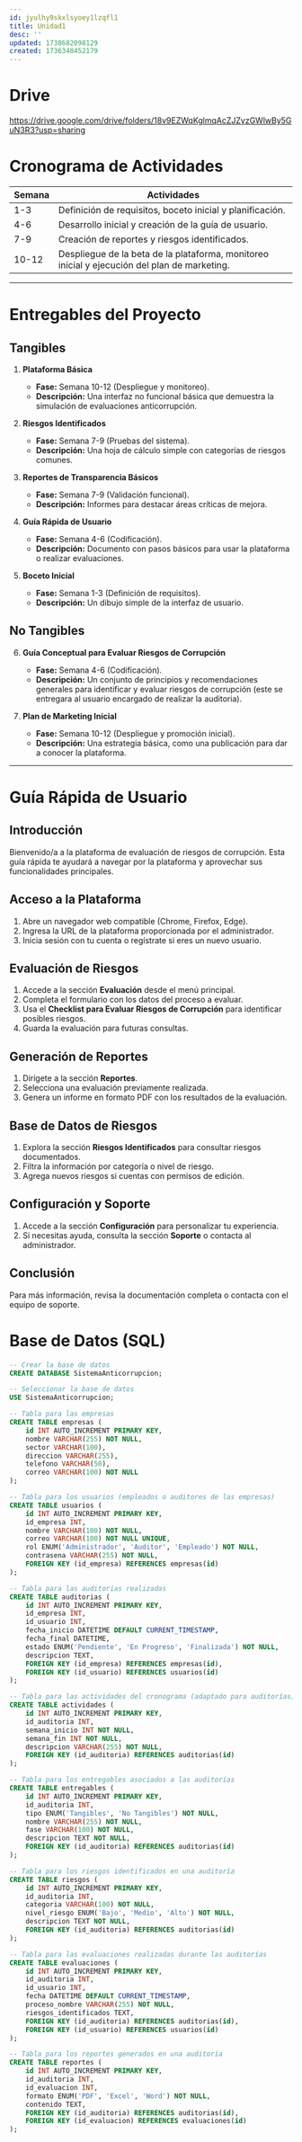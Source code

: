 ```yaml
---
id: jyulhy9skxlsyoey1lzqfl1
title: Unidad1
desc: ''
updated: 1738682098129
created: 1736348452179
---
```


<!-- ## 7.2.1. Cronograma de Actividades

* **Análisis de Requerimientos:** 1 mes
* **Diseño del Sistema:** 2 meses
* **Desarrollo del Sistema:** 4 meses
* **Pruebas y Validación:** 1.5 meses
* **Implementación y Despliegue:** 1 mes
* **Lanzamiento del Sistema:** 1 día -->

<!-- # Cronograma de Actividades
- **Mes 1:** Definición de requisitos, boceto inicial y planificación.
- **Mes 2:** Desarrollo inicial y creación de la guía de usuario.
- **Mes 3:** Creación de reportes y riesgos identificados.
- **Mes 4:** Despliegue de la beta de la plataforma, monitoreo inicial y ejecución del plan de marketing. -->
<!-- href -->
# Drive
https://drive.google.com/drive/folders/18v9EZWqKglmqAcZJZyzGWlwBy5GuN3R3?usp=sharing

# Cronograma de Actividades

| Semana | Actividades                                                         |
|--------|----------------------------------------------------------------------|
| 1-3    | Definición de requisitos, boceto inicial y planificación.           |
| 4-6    | Desarrollo inicial y creación de la guía de usuario.                |
| 7-9    | Creación de reportes y riesgos identificados.                       |
| 10-12  | Despliegue de la beta de la plataforma, monitoreo inicial y ejecución del plan de marketing. |


---

# Entregables del Proyecto

## Tangibles
1. **Plataforma Básica**  
   - **Fase:** Semana 10-12 (Despliegue y monitoreo).  
   - **Descripción:** Una interfaz no funcional básica que demuestra la simulación de evaluaciones anticorrupción.  

2. **Riesgos Identificados**  
   - **Fase:** Semana 7-9 (Pruebas del sistema).  
   - **Descripción:** Una hoja de cálculo simple con categorías de riesgos comunes.  

3. **Reportes de Transparencia Básicos**  
   - **Fase:** Semana 7-9 (Validación funcional).  
   - **Descripción:** Informes para destacar áreas críticas de mejora.  

4. **Guía Rápida de Usuario**  
   - **Fase:** Semana 4-6 (Codificación).  
   - **Descripción:** Documento con pasos básicos para usar la plataforma o realizar evaluaciones.  

5. **Boceto Inicial**  
   - **Fase:** Semana 1-3 (Definición de requisitos).  
   - **Descripción:** Un dibujo simple de la interfaz de usuario.  

## No Tangibles
6. **Guía Conceptual para Evaluar Riesgos de Corrupción**  
   - **Fase:** Semana 4-6 (Codificación).  
   - **Descripción:** Un conjunto de principios y recomendaciones generales para identificar y evaluar riesgos de corrupción (este se entregara al usuario encargado de realizar la auditoria).

7. **Plan de Marketing Inicial**  
   - **Fase:** Semana 10-12 (Despliegue y promoción inicial).  
   - **Descripción:** Una estrategia básica, como una publicación para dar a conocer la plataforma.  
 

--- 

# Guía Rápida de Usuario

## Introducción

Bienvenido/a a la plataforma de evaluación de riesgos de corrupción. Esta guía rápida te ayudará a navegar por la plataforma y aprovechar sus funcionalidades principales.

## Acceso a la Plataforma

1. Abre un navegador web compatible (Chrome, Firefox, Edge).
2. Ingresa la URL de la plataforma proporcionada por el administrador.
3. Inicia sesión con tu cuenta o regístrate si eres un nuevo usuario.

## Evaluación de Riesgos

1. Accede a la sección **Evaluación** desde el menú principal.
2. Completa el formulario con los datos del proceso a evaluar.
3. Usa el **Checklist para Evaluar Riesgos de Corrupción** para identificar posibles riesgos.
4. Guarda la evaluación para futuras consultas.

## Generación de Reportes

1. Dirígete a la sección **Reportes**.
2. Selecciona una evaluación previamente realizada.
3. Genera un informe en formato PDF con los resultados de la evaluación.

## Base de Datos de Riesgos

1. Explora la sección **Riesgos Identificados** para consultar riesgos documentados.
2. Filtra la información por categoría o nivel de riesgo.
3. Agrega nuevos riesgos si cuentas con permisos de edición.

## Configuración y Soporte

1. Accede a la sección **Configuración** para personalizar tu experiencia.
2. Si necesitas ayuda, consulta la sección **Soporte** o contacta al administrador.

## Conclusión

Para más información, revisa la documentación completa o contacta con el equipo de soporte.

# Base de Datos (SQL)
```sql
-- Crear la base de datos
CREATE DATABASE SistemaAnticorrupcion;

-- Seleccionar la base de datos
USE SistemaAnticorrupcion;

-- Tabla para las empresas
CREATE TABLE empresas (
    id INT AUTO_INCREMENT PRIMARY KEY,
    nombre VARCHAR(255) NOT NULL,
    sector VARCHAR(100),
    direccion VARCHAR(255),
    telefono VARCHAR(50),
    correo VARCHAR(100) NOT NULL
);

-- Tabla para los usuarios (empleados o auditores de las empresas)
CREATE TABLE usuarios (
    id INT AUTO_INCREMENT PRIMARY KEY,
    id_empresa INT,
    nombre VARCHAR(100) NOT NULL,
    correo VARCHAR(100) NOT NULL UNIQUE,
    rol ENUM('Administrador', 'Auditor', 'Empleado') NOT NULL,
    contrasena VARCHAR(255) NOT NULL,
    FOREIGN KEY (id_empresa) REFERENCES empresas(id)
);

-- Tabla para las auditorías realizadas
CREATE TABLE auditorias (
    id INT AUTO_INCREMENT PRIMARY KEY,
    id_empresa INT,
    id_usuario INT,
    fecha_inicio DATETIME DEFAULT CURRENT_TIMESTAMP,
    fecha_final DATETIME,
    estado ENUM('Pendiente', 'En Progreso', 'Finalizada') NOT NULL,
    descripcion TEXT,
    FOREIGN KEY (id_empresa) REFERENCES empresas(id),
    FOREIGN KEY (id_usuario) REFERENCES usuarios(id)
);

-- Tabla para las actividades del cronograma (adaptado para auditorías)
CREATE TABLE actividades (
    id INT AUTO_INCREMENT PRIMARY KEY,
    id_auditoria INT,
    semana_inicio INT NOT NULL,
    semana_fin INT NOT NULL,
    descripcion VARCHAR(255) NOT NULL,
    FOREIGN KEY (id_auditoria) REFERENCES auditorias(id)
);

-- Tabla para los entregables asociados a las auditorías
CREATE TABLE entregables (
    id INT AUTO_INCREMENT PRIMARY KEY,
    id_auditoria INT,
    tipo ENUM('Tangibles', 'No Tangibles') NOT NULL,
    nombre VARCHAR(255) NOT NULL,
    fase VARCHAR(100) NOT NULL,
    descripcion TEXT NOT NULL,
    FOREIGN KEY (id_auditoria) REFERENCES auditorias(id)
);

-- Tabla para los riesgos identificados en una auditoría
CREATE TABLE riesgos (
    id INT AUTO_INCREMENT PRIMARY KEY,
    id_auditoria INT,
    categoria VARCHAR(100) NOT NULL,
    nivel_riesgo ENUM('Bajo', 'Medio', 'Alto') NOT NULL,
    descripcion TEXT NOT NULL,
    FOREIGN KEY (id_auditoria) REFERENCES auditorias(id)
);

-- Tabla para las evaluaciones realizadas durante las auditorías
CREATE TABLE evaluaciones (
    id INT AUTO_INCREMENT PRIMARY KEY,
    id_auditoria INT,
    id_usuario INT,
    fecha DATETIME DEFAULT CURRENT_TIMESTAMP,
    proceso_nombre VARCHAR(255) NOT NULL,
    riesgos_identificados TEXT,
    FOREIGN KEY (id_auditoria) REFERENCES auditorias(id),
    FOREIGN KEY (id_usuario) REFERENCES usuarios(id)
);

-- Tabla para los reportes generados en una auditoría
CREATE TABLE reportes (
    id INT AUTO_INCREMENT PRIMARY KEY,
    id_auditoria INT,
    id_evaluacion INT,
    formato ENUM('PDF', 'Excel', 'Word') NOT NULL,
    contenido TEXT,
    FOREIGN KEY (id_auditoria) REFERENCES auditorias(id),
    FOREIGN KEY (id_evaluacion) REFERENCES evaluaciones(id)
);
```